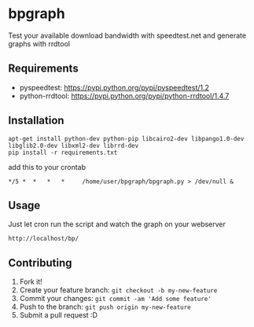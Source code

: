# bpgraph

Test your available download bandwidth with speedtest.net and generate graphs with rrdtool

## Requirements

- pyspeedtest: https://pypi.python.org/pypi/pyspeedtest/1.2
- python-rrdtool: https://pypi.python.org/pypi/python-rrdtool/1.4.7

## Installation

```
apt-get install python-dev python-pip libcairo2-dev libpango1.0-dev libglib2.0-dev libxml2-dev librrd-dev
pip install -r requirements.txt
```

add this to your crontab

```
*/5 *  *   *   *     /home/user/bpgraph/bpgraph.py > /dev/null &
```

## Usage

Just let cron run the script and watch the graph on your webserver

`http://localhost/bp/`

## Contributing

1. Fork it!
2. Create your feature branch: `git checkout -b my-new-feature`
3. Commit your changes: `git commit -am 'Add some feature'`
4. Push to the branch: `git push origin my-new-feature`
5. Submit a pull request :D

